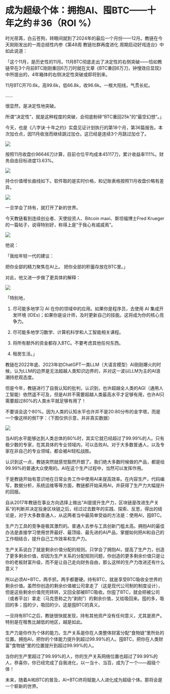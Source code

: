 # 成为超级个体：拥抱AI、囤BTC——十年之约＃36（ROI %）

时光荏苒，白云苍狗，转眼间就到了2024年的最后一个月份——12月。教链在今天刚刚发出的一周总结性内参《第48周 教链社群再度进化 周期启动好戏连台》中如此说道：

「这个11月，是历史性的11月。11月BTC彻底走出了决定性的右侧突破——恰如教链早在3个月前BTC刚刚重回6万刀时就在文章《BTC重回6万刀，钟慢效应显现》中所提出的，4年箱体的右侧决定性突破或即将到来。

11月BTC开70.6k，高99.6k，低66.8k，收96.6k。一根大阳线，气贯长虹。

......

很显然，是决定性地突破。

所谓“决定性”，就是这种程度的突破，会彻底粉碎“BTC重回25k”的“最空幻想”。」

今天，也是《八字诀·十年之约》实盘见证计划执行的第18个月，第36篇报告。本次加仓点，因11月收涨而继续跳过加仓。这已经是连续3个月跳过加仓了。

![](2024-12-01-A01.png)

按照11月收盘价96646刀计算，目前仓位平均成本45117刀，累计收益率111%。财务自由目标进度13.63%。

![](2024-12-01-A02.png)

持仓价值增长曲线如下。软件取的是实时价格，和记账表格按照11月收盘价略有差异。

![](2024-12-01-A03.jpeg)

一旦学会了持有，就打开了新的世界。

今天教链看到连续创业者、天使投资人、Bitcoin maxi、斯坦福博士Fred Krueger的一篇帖子，说得特别好，称得上是“于我心有戚戚焉”。

![](2024-12-01-A04.png)

他说：

「我给年轻一代的建议：

把你全部的精力聚焦在AI上。
把你全部的积蓄存放在BTC里。」

对此，他又进一步做了更具体的解释：

![](2024-12-01-A05.png)

「特别地，

1. 尽可能多地学习 AI 在你的领域中的应用。如果你是程序员，去使用 AI 集成开发环境 (IDEs)；如果你是设计师，及时更新自己的技能。这将成为你的核心竞争力。

2. 尽可能多地学习数学、计算机科学和人工智能相关课程。

3. 将所有额外的资金都存入BTC。不要考虑其他任何东西。

4. 租房生活。」

教链在2022年底、2023年初ChatGPT一类LLM（大语言模型）AI刚刚爆火的时候，认为LLM的边界是无法超越人类知识边界的，并对这一波以LLM为主的AI浪潮持悲观态度。

但是今年，教链进行了自我认知的批判，认识到，也许超越全人类的AGI（通用人工智能）依然遥不可及，但是AI并不需要超越人类最高水平才足够有用，也许AI只需要超过80%的人类水平就足够有用了！

不要误会这个80%。因为人类的认知水平也许并不是20:80分布的金字塔，而是一个像这样的倒T字：（下图仅供示意，并非真实数据）

![](2024-12-01-A06.png)

当AI的水平能够达到人类总体的80%时，其实它就已经超过了99.99%的人。只有极少数的专家，在其具体的专业领域内，可以击败AI。对于大多数普通人，以及专家在非自己的专业领域，都会被AI轻松战胜。

认识到这一点，教链突然就感觉豁然开朗了。我们绝大多数时候做的产品，都是给99.99%的普通大众使用的。AI在这个生产过程中，当然可以发挥作用。

于是教链开始有意识地在日常业务工作中使用AI来提高效率。在内容生产，代码编写，数据分析，系统运维等等方面，教链都开始采用AI，并获得了生产力大幅提升的回报。

自从2017年教链在事业方向选择上做出“AI是提升生产力，区块链是改进生产关系”的判断并决定投身区块链之后，经过过去数年的实践、探索、反思，得出的结论是，对于大多数普通人，从这两者当中最简单受益的方法是：使用AI，囤BTC。

生产力工具的竞争是极其激烈的。普通人去参与工具创新门槛太高。拥抱AI的最佳办法是直接学习使用世界最好、最顶级、最先进的AI产品，掌握如何把AI和自己的工作相结合，提升自己工作效率和生产力。

生产关系说白了就是剩余价值分配的规则。只学会了拥抱AI，提高了生产力，创造了更多剩余价值，却因为生产关系的分配规则问题，你创造的更多剩余价值只是让你的老板财富升级，而不是让自己走向财务自由，那么这样的生产力改进还有什么意义？

所以必须AI+BTC，两手抓，两手都要硬。持有BTC，就是享受BTC吸收全世界的剩余价值。虽然你创造的剩余价值被公司拿走了（这是现代公司制的制度设计），但是这些剩余价值兜兜转转，又回全部被BTC吸收。你囤了BTC，就会把被公司（或者平台）拿走（马克思称之为“剥削”）的剩余价值，又给吸回来。囤的多，吸回的多；囤的少，吸回的少。这是囤BTC的真义。

一旦持有BTC之后，教链很快就发现，持有其他资产没有任何意义，尤其是房产。特别是在租售比越低的地区，越是如此。

生产力是你作为个体的能力。生产关系是你在人类整体财富分配“食物链”里所处的位置。拥抱AI，把你的个体能力提升到超过99.99%的人。囤BTC，把你在人类财富“食物链”里的位置提升到超过99.99%的人。

当你的生产里超过了99.99%的人，你的生产关系网络位置也超过了99.99%的人，恭喜你，你已经完成了自我进化，以一当十、当百，成为了一个——超级个体！

未来，随着AI和BTC的普及，AI+BTC终将赋能人人进化成为超级个体。那将会是一个崭新的世界。
